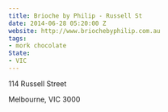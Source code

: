 ```yaml
---
title: Brioche by Philip - Russell St
date: 2014-06-28 05:20:00 Z
website: http://www.briochebyphilip.com.au
tags:
- mork chocolate
State:
- VIC
---
```


114 Russell Street

Melbourne, VIC 3000
